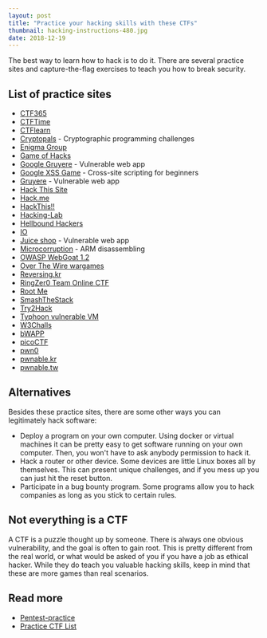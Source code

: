 ```yaml
---
layout: post
title: "Practice your hacking skills with these CTFs"
thumbnail: hacking-instructions-480.jpg
date: 2018-12-19
---
```


The best way to learn how to hack is to do it. There are several practice sites and capture-the-flag exercises to teach you how to break security.

<!-- photo source: https://www.flickr.com/photos/bike/5721135130 -->

## List of practice sites

* [CTF365](https://ctf365.com/)
* [CTFTime](https://ctftime.org/)
* [CTFlearn](https://ctflearn.com/) 
* [Cryptopals](https://cryptopals.com/) - Cryptographic programming challenges
* [Enigma Group](https://www.enigmagroup.org/)
* [Game of Hacks](http://www.gameofhacks.com/)
* [Google Gruyere](http://google-gruyere.appspot.com/) - Vulnerable web app
* [Google XSS Game](https://xss-game.appspot.com/) - Cross-site scripting for beginners
* [Gruyere](http://google-gruyere.appspot.com/) - Vulnerable web app
* [Hack This Site](https://www.hackthissite.org/)
* [Hack.me](https://hack.me/)
* [HackThis!!](https://www.hackthis.co.uk/)
* [Hacking-Lab](https://www.hacking-lab.com/index.html)
* [Hellbound Hackers ](https://www.hellboundhackers.org/)
* [IO](http://io.netgarage.org/)
* [Juice shop](https://github.com/bkimminich/juice-shop) - Vulnerable web app
* [Microcorruption](https://microcorruption.com/) - ARM disassembling
* [OWASP WebGoat 1.2](https://www.owasp.org/index.php/Category:OWASP_WebGoat_Project)
* [Over The Wire wargames](http://overthewire.org/wargames/)
* [Reversing.kr](http://reversing.kr/)
* [RingZer0 Team Online CTF](https://ringzer0team.com/)
* [Root Me](https://www.root-me.org/)
* [SmashTheStack](http://smashthestack.org/)
* [Try2Hack](http://www.try2hack.nl/)
* [Typhoon vulnerable VM](https://www.prismacsi.com/en/typhoon-vulnerable-virtual-machines/)
* [W3Challs](https://w3challs.com/)
* [bWAPP](http://www.itsecgames.com/)
* [picoCTF](https://picoctf.com/)
* [pwn0](https://pwn0.com/)
* [pwnable.kr](http://pwnable.kr/)
* [pwnable.tw](https://pwnable.tw/)

## Alternatives

Besides these practice sites, there are some other ways you can legitimately hack software:

* Deploy a program on your own computer. Using docker or virtual machines it can be pretty easy to get software running on your own computer. Then, you won't have to ask anybody permission to hack it.
* Hack a router or other device. Some devices are little Linux boxes all by themselves. This can present unique challenges, and if you mess up you can just hit the reset button.
* Participate in a bug bounty program. Some programs allow you to hack companies as long as you stick to certain rules.

## Not everything is a CTF

A CTF is a puzzle thought up by someone. There is always one obvious vulnerability, and the goal is often to gain root. This is pretty different from the real world, or what would be asked of you if you have a job as ethical hacker. While they do teach you valuable hacking skills, keep in mind that these are more games than real scenarios.

## Read more

* [Pentest-practice](https://github.com/roya0045/Pentest-practice)
* [Practice CTF List](http://captf.com/practice-ctf/)

